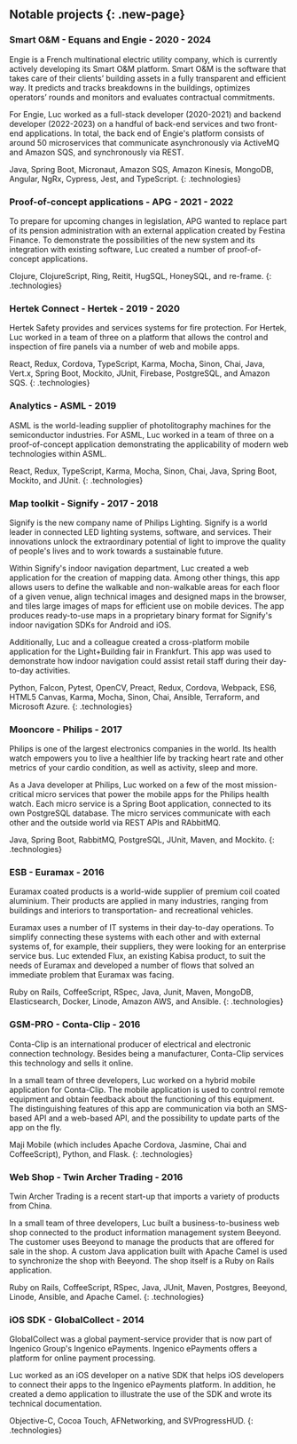 ## Notable projects {: .new-page}

### Smart O&M - Equans and Engie - 2020 - 2024

Engie is a French multinational electric utility company, which is currently actively developing its Smart O&M platform.
Smart O&M is the software that takes care of their clients’ building assets in a fully transparent and efficient way.
It predicts and tracks breakdowns in the buildings, optimizes operators’ rounds and monitors and evaluates contractual commitments.

For Engie, Luc worked as a full-stack developer (2020-2021) and backend developer (2022-2023) on a handful of back-end services and two front-end applications.
In total, the back end of Engie's platform consists of around 50 microservices that communicate asynchronously via ActiveMQ and Amazon SQS, and synchronously via REST.

Java, Spring Boot, Micronaut, Amazon SQS, Amazon Kinesis, MongoDB, Angular, NgRx, Cypress, Jest, and TypeScript.
{: .technologies}

### Proof-of-concept applications - APG - 2021 - 2022

To prepare for upcoming changes in legislation, APG wanted to replace part of its pension administration with an external application created by Festina Finance.
To demonstrate the possibilities of the new system and its integration with existing software, Luc created a number of proof-of-concept applications.

Clojure, ClojureScript, Ring, Reitit, HugSQL, HoneySQL, and re-frame.
{: .technologies}

### Hertek Connect - Hertek - 2019 - 2020

Hertek Safety provides and services systems for fire protection.
For Hertek, Luc worked in a team of three on a platform that allows the control and inspection of fire panels via a number of web and mobile apps.

React, Redux, Cordova, TypeScript, Karma, Mocha, Sinon, Chai, Java, Vert.x, Spring Boot, Mockito, JUnit, Firebase, PostgreSQL, and Amazon SQS.
{: .technologies}

### Analytics - ASML - 2019

ASML is the world-leading supplier of photolitography machines for the semiconductor industries.
For ASML, Luc worked in a team of three on a proof-of-concept application demonstrating the applicability of modern web technologies within ASML.

React, Redux, TypeScript, Karma, Mocha, Sinon, Chai, Java, Spring Boot, Mockito, and JUnit.
{: .technologies}

### Map toolkit - Signify - 2017 - 2018

Signify is the new company name of Philips Lighting.
Signify is a world leader in connected LED lighting systems, software, and services.
Their innovations unlock the extraordinary potential of light to improve the quality of people's lives and to work towards a sustainable future.

Within Signify's indoor navigation department, Luc created a web application for the creation of mapping data.
Among other things, this app allows users to define the walkable and non-walkable areas for each floor of a given venue, align technical images and designed maps in the browser, and tiles large images of maps for efficient use on mobile devices.
The app produces ready-to-use maps in a proprietary binary format for Signify's indoor navigation SDKs for Android and iOS.

Additionally, Luc and a colleague created a cross-platform mobile application for the Light+Building fair in Frankfurt.
This app was used to demonstrate how indoor navigation could assist retail staff during their day-to-day activities.

Python, Falcon, Pytest, OpenCV, Preact, Redux, Cordova, Webpack, ES6, HTML5 Canvas, Karma, Mocha, Sinon, Chai, Ansible, Terraform, and Microsoft Azure.
{: .technologies}

### Mooncore - Philips - 2017

Philips is one of the largest electronics companies in the world.
Its health watch empowers you to live a healthier life by tracking heart rate and other metrics of your cardio condition, as well as activity, sleep and more.

As a Java developer at Philips, Luc worked on a few of the most mission-critical micro services that power the mobile apps for the Philips health watch.
Each micro service is a Spring Boot application, connected to its own PostgreSQL database.
The micro services communicate with each other and the outside world via REST APIs and RAbbitMQ.

Java, Spring Boot, RabbitMQ, PostgreSQL, JUnit, Maven, and Mockito.
{: .technologies}

### ESB - Euramax - 2016

Euramax coated products is a world-wide supplier of premium coil coated aluminium.
Their products are applied in many industries, ranging from buildings and interiors to transportation- and recreational vehicles.

Euramax uses a number of IT systems in their day-to-day operations.
To simplify connecting these systems with each other and with external systems of, for example, their suppliers, they were looking for an enterprise service bus.
Luc extended Flux, an existing Kabisa product, to suit the needs of Euramax and developed a number of flows that solved an immediate problem that Euramax was facing.

Ruby on Rails, CoffeeScript, RSpec, Java, Junit, Maven, MongoDB, Elasticsearch, Docker, Linode, Amazon AWS, and Ansible.
{: .technologies}

### GSM-PRO - Conta-Clip - 2016

Conta-Clip is an international producer of electrical and electronic connection technology.
Besides being a manufacturer, Conta-Clip services this technology and sells it online.

In a small team of three developers, Luc worked on a hybrid mobile application for Conta-Clip.
The mobile application is used to control remote equipment and obtain feedback about the functioning of this equipment.
The distinguishing features of this app are communication via both an SMS-based API and a web-based API, and the possibility to update parts of the app on the fly.

Maji Mobile (which includes Apache Cordova, Jasmine, Chai and CoffeeScript), Python, and Flask.
{: .technologies}

### Web Shop - Twin Archer Trading - 2016

Twin Archer Trading is a recent start-up that imports a variety of products from China.

In a small team of three developers, Luc built a business-to-business web shop connected to the product information management system Beeyond.
The customer uses Beeyond to manage the products that are offered for sale in the shop. A custom Java application built with Apache Camel is used to synchronize the shop with Beeyond.
The shop itself is a Ruby on Rails application.

Ruby on Rails, CoffeeScript, RSpec, Java, JUnit, Maven, Postgres, Beeyond, Linode, Ansible, and Apache Camel.
{: .technologies}

### iOS SDK - GlobalCollect - 2014

GlobalCollect was a global payment-service provider that is now part of Ingenico Group's Ingenico ePayments.
Ingenico ePayments offers a platform for online payment processing.

Luc worked as an iOS developer on a native SDK that helps iOS developers to connect their apps to the Ingenico ePayments platform. In addition, he created a demo application to illustrate the use of the SDK and wrote its technical documentation.

Objective-C, Cocoa Touch, AFNetworking, and SVProgressHUD.
{: .technologies}
